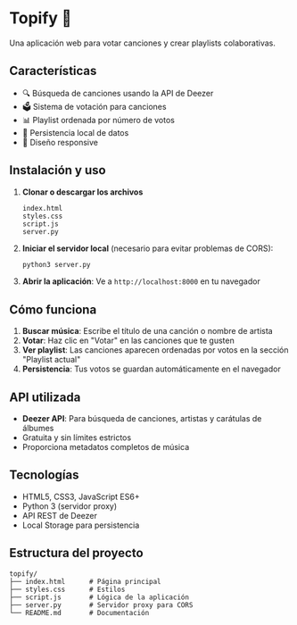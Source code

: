 # Topify 🎵

Una aplicación web para votar canciones y crear playlists colaborativas.

## Características

- 🔍 Búsqueda de canciones usando la API de Deezer
- 🗳️ Sistema de votación para canciones
- 📊 Playlist ordenada por número de votos
- 💾 Persistencia local de datos
- 📱 Diseño responsive

## Instalación y uso

1. **Clonar o descargar los archivos**
   ```
   index.html
   styles.css
   script.js
   server.py
   ```

2. **Iniciar el servidor local** (necesario para evitar problemas de CORS):
   ```bash
   python3 server.py
   ```

3. **Abrir la aplicación**:
   Ve a `http://localhost:8000` en tu navegador

## Cómo funciona

1. **Buscar música**: Escribe el título de una canción o nombre de artista
2. **Votar**: Haz clic en "Votar" en las canciones que te gusten
3. **Ver playlist**: Las canciones aparecen ordenadas por votos en la sección "Playlist actual"
4. **Persistencia**: Tus votos se guardan automáticamente en el navegador

## API utilizada

- **Deezer API**: Para búsqueda de canciones, artistas y carátulas de álbumes
- Gratuita y sin límites estrictos
- Proporciona metadatos completos de música

## Tecnologías

- HTML5, CSS3, JavaScript ES6+
- Python 3 (servidor proxy)
- API REST de Deezer
- Local Storage para persistencia

## Estructura del proyecto

```
topify/
├── index.html      # Página principal
├── styles.css      # Estilos
├── script.js       # Lógica de la aplicación
├── server.py       # Servidor proxy para CORS
└── README.md       # Documentación
```